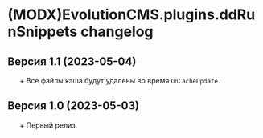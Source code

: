 # (MODX)EvolutionCMS.plugins.ddRunSnippets changelog


## Версия 1.1 (2023-05-04)

* \+ Все файлы кэша будут удалены во время `OnCacheUpdate`.


## Версия 1.0 (2023-05-03)

* \+ Первый релиз.


<link rel="stylesheet" type="text/css" href="https://raw.githack.com/DivanDesign/CSS.ddMarkdown/master/style.min.css" />
<style>ul{list-style:none;}</style>